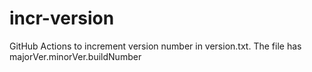 # incr-version
GitHub Actions to increment version number in version.txt. The file has majorVer.minorVer.buildNumber
